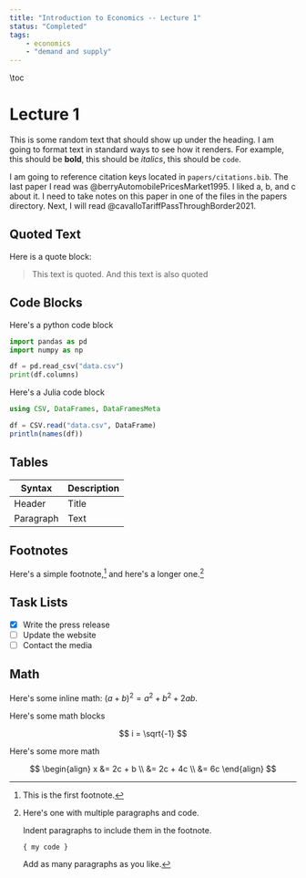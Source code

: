 ```yaml
---
title: "Introduction to Economics -- Lecture 1"
status: "Completed"
tags:
    - economics
    - "demand and supply"
---
```


\toc

# Lecture 1

This is some random text that should show up under the heading. I am going to format text in standard ways to see how it renders. For example, this should be **bold**, this should be *italics*, this should be `code`. 

I am going to reference citation keys located in `papers/citations.bib`. The last paper I read was @berryAutomobilePricesMarket1995. I liked a, b, and c about it. I need to take notes on this paper in one of the files in the papers directory. Next, I will read @cavalloTariffPassThroughBorder2021.

## Quoted Text

Here is a quote block:

> This text is quoted.
> And this text is also quoted

## Code Blocks

Here's a python code block

```python
import pandas as pd
import numpy as np

df = pd.read_csv("data.csv")
print(df.columns)
```

Here's a Julia code block

```julia
using CSV, DataFrames, DataFramesMeta

df = CSV.read("data.csv", DataFrame)
println(names(df))
```

## Tables

| Syntax    | Description |
| --------- | ----------- |
| Header    | Title       |
| Paragraph | Text        |

## Footnotes

Here's a simple footnote,[^1] and here's a longer one.[^bignote]

[^1]: This is the first footnote.

[^bignote]: Here's one with multiple paragraphs and code.

    Indent paragraphs to include them in the footnote.

    `{ my code }`

    Add as many paragraphs as you like.

## Task Lists

- [x] Write the press release
- [ ] Update the website
- [ ] Contact the media

## Math

Here's some inline math: $(a+b)^2 = a^2 + b^2 + 2ab$. 

Here's some math blocks

$$
i = \sqrt{-1}
$$

Here's some more math

$$  
\begin{align}
x   &= 2c + b \\
    &= 2c + 4c \\
    &= 6c
\end{align}
$$